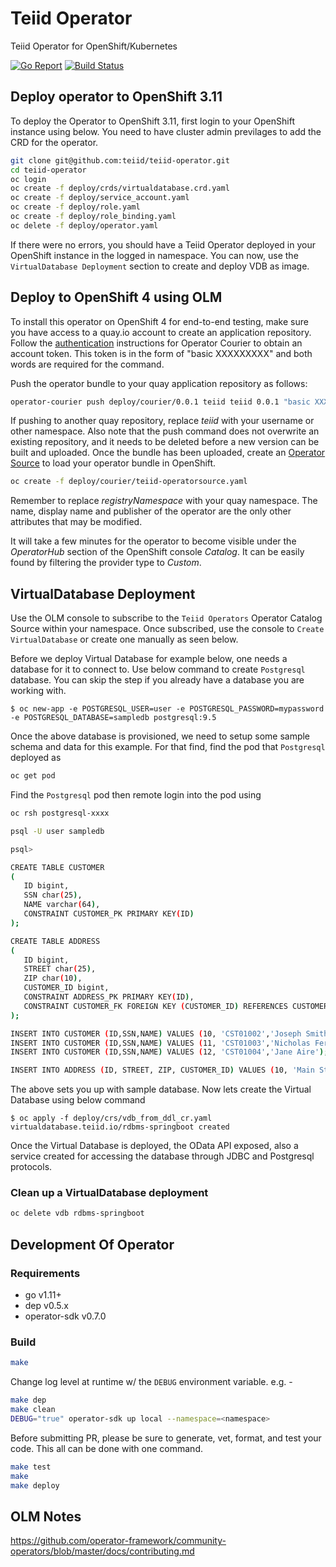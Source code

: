 # Teiid Operator
Teiid Operator for OpenShift/Kubernetes

[![Go Report](https://goreportcard.com/badge/github.com/teiid/teiid-operator)](https://goreportcard.com/report/github.com/teiid/teiid-operator)
[![Build Status](https://travis-ci.org/teiid/teiid-operator.svg?branch=master)](https://travis-ci.org/teiid/teiid-operator)


## Deploy operator to OpenShift 3.11 

To deploy the Operator to OpenShift 3.11, first login to your OpenShift instance using below. You need to have cluster admin previlages to add the CRD for the operator.

```bash
git clone git@github.com:teiid/teiid-operator.git
cd teiid-operator
oc login 
oc create -f deploy/crds/virtualdatabase.crd.yaml
oc create -f deploy/service_account.yaml
oc create -f deploy/role.yaml
oc create -f deploy/role_binding.yaml
oc delete -f deploy/operator.yaml
```

If there were no errors, you should have a Teiid Operator deployed in your OpenShift instance in the logged in namespace. You can now, use the `VirtualDatabase Deployment` section to create and deploy VDB as image.

## Deploy to OpenShift 4 using OLM

To install this operator on OpenShift 4 for end-to-end testing, make sure you have access to a quay.io account to create an application repository. Follow the [authentication](https://github.com/operator-framework/operator-courier/#authentication) instructions for Operator Courier to obtain an account token. This token is in the form of "basic XXXXXXXXX" and both words are required for the command.

Push the operator bundle to your quay application repository as follows:

```bash
operator-courier push deploy/courier/0.0.1 teiid teiid 0.0.1 "basic XXXXXXXXX"
```

If pushing to another quay repository, replace _teiid_ with your username or other namespace. Also note that the push command does not overwrite an existing repository, and it needs to be deleted before a new version can be built and uploaded. Once the bundle has been uploaded, create an [Operator Source](https://github.com/operator-framework/community-operators/blob/master/docs/testing-operators.md#linking-the-quay-application-repository-to-your-openshift-40-cluster) to load your operator bundle in OpenShift.

```bash
oc create -f deploy/courier/teiid-operatorsource.yaml
```

Remember to replace _registryNamespace_ with your quay namespace. The name, display name and publisher of the operator are the only other attributes that may be modified.

It will take a few minutes for the operator to become visible under the _OperatorHub_ section of the OpenShift console _Catalog_. It can be easily found by filtering the provider type to _Custom_.

## VirtualDatabase Deployment

Use the OLM console to subscribe to the `Teiid Operators` Operator Catalog Source within your namespace. Once subscribed, use the console to `Create VirtualDatabase` or create one manually as seen below.

Before we deploy Virtual Database for example below, one needs a database for it to connect to. Use below command to create `Postgresql` database. You can skip the step if you already have a database you are working with.

```shell
$ oc new-app -e POSTGRESQL_USER=user -e POSTGRESQL_PASSWORD=mypassword -e POSTGRESQL_DATABASE=sampledb postgresql:9.5
```

Once the above database is provisioned, we need to setup some sample schema and data for this example. For that find, find the pod that `Postgresql` deployed as

```bash
oc get pod
```

Find the `Postgresql` pod then remote login into the pod using

```bash
oc rsh postgresql-xxxx

psql -U user sampledb

psql> 

CREATE TABLE CUSTOMER
(
   ID bigint,
   SSN char(25),
   NAME varchar(64),
   CONSTRAINT CUSTOMER_PK PRIMARY KEY(ID)
);

CREATE TABLE ADDRESS
(
   ID bigint,
   STREET char(25),
   ZIP char(10),
   CUSTOMER_ID bigint,
   CONSTRAINT ADDRESS_PK PRIMARY KEY(ID),
   CONSTRAINT CUSTOMER_FK FOREIGN KEY (CUSTOMER_ID) REFERENCES CUSTOMER (ID)
);

INSERT INTO CUSTOMER (ID,SSN,NAME) VALUES (10, 'CST01002','Joseph Smith');
INSERT INTO CUSTOMER (ID,SSN,NAME) VALUES (11, 'CST01003','Nicholas Ferguson');
INSERT INTO CUSTOMER (ID,SSN,NAME) VALUES (12, 'CST01004','Jane Aire');

INSERT INTO ADDRESS (ID, STREET, ZIP, CUSTOMER_ID) VALUES (10, 'Main St', '12345', 10);
```
The above sets you up with sample database. Now lets create the Virtual Database using below command

```shell
$ oc apply -f deploy/crs/vdb_from_ddl_cr.yaml
virtualdatabase.teiid.io/rdbms-springboot created
```

Once the Virtual Database is deployed, the OData API exposed, also a service created for accessing the database through JDBC and Postgresql protocols.

### Clean up a VirtualDatabase deployment

```bash
oc delete vdb rdbms-springboot
```

## Development Of Operator

### Requirements

- go v1.11+
- dep v0.5.x
- operator-sdk v0.7.0

### Build

```bash
make
```

Change log level at runtime w/ the `DEBUG` environment variable. e.g. -

```bash
make dep
make clean
DEBUG="true" operator-sdk up local --namespace=<namespace>
```

Before submitting PR, please be sure to generate, vet, format, and test your code. This all can be done with one command.

```bash
make test
make
make deploy
```

## OLM Notes
https://github.com/operator-framework/community-operators/blob/master/docs/contributing.md